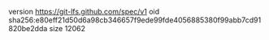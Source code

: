 version https://git-lfs.github.com/spec/v1
oid sha256:e80eff21d50d6a98cb346657f9ede99fde4056885380f99abb7cd91820be2dda
size 12062
